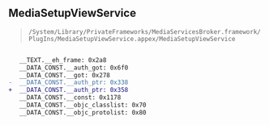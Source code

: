 ## MediaSetupViewService

> `/System/Library/PrivateFrameworks/MediaServicesBroker.framework/PlugIns/MediaSetupViewService.appex/MediaSetupViewService`

```diff

   __TEXT.__eh_frame: 0x2a8
   __DATA_CONST.__auth_got: 0x6f0
   __DATA_CONST.__got: 0x278
-  __DATA_CONST.__auth_ptr: 0x338
+  __DATA_CONST.__auth_ptr: 0x358
   __DATA_CONST.__const: 0x1178
   __DATA_CONST.__objc_classlist: 0x70
   __DATA_CONST.__objc_protolist: 0x80

```

